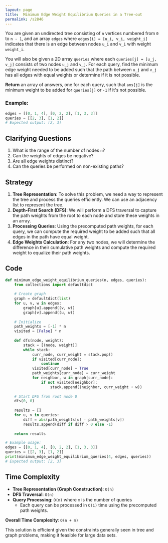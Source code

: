 ```yaml
---
layout: page
title:  Minimum Edge Weight Equilibrium Queries in a Tree-out
permalink: /s2846
---
```


You are given an undirected tree consisting of `n` vertices numbered from `0` to `n - 1`, and an array `edges` where `edges[i] = [u_i, v_i, weight_i]` indicates that there is an edge between nodes `u_i` and `v_i` with weight `weight_i`.

You will also be given a 2D array `queries` where each `queries[j] = [u_j, v_j]` consists of two nodes `u_j` and `v_j`. For each query, find the minimum edge weight needed to be added such that the path between `u_j` and `v_j` has all edges with equal weights or determine if it is not possible.

**Return** an array of answers, one for each query, such that `ans[j]` is the minimum weight to be added for `queries[j]` or `-1` if it's not possible.

### Example:
```python
edges = [[0, 1, 4], [0, 2, 2], [1, 3, 3]]
queries = [[2, 3], [1, 2]]
# Expected output: [2, 3]
```

## Clarifying Questions
1. What is the range of the number of nodes `n`?
2. Can the weights of edges be negative?
3. Are all edge weights distinct?
4. Can the queries be performed on non-existing paths?

## Strategy

1. **Tree Representation**: To solve this problem, we need a way to represent the tree and process the queries efficiently. We can use an adjacency list to represent the tree.
2. **Depth-First Search (DFS)**: We will perform a DFS traversal to capture the path weights from the root to each node and store these weights in an array.
3. **Processing Queries**: Using the precomputed path weights, for each query, we can compute the required weight to be added such that all edges in the path have equal weight.
4. **Edge Weights Calculation**: For any two nodes, we will determine the difference in their cumulative path weights and compute the required weight to equalize their path weights.

## Code

```python
def minimum_edge_weight_equilibrium_queries(n, edges, queries):
    from collections import defaultdict
    
    # Create graph
    graph = defaultdict(list)
    for u, v, w in edges:
        graph[u].append((v, w))
        graph[v].append((u, w))
    
    # Initialize
    path_weights = [-1] * n
    visited = [False] * n
    
    def dfs(node, weight):
        stack = [(node, weight)]
        while stack:
            curr_node, curr_weight = stack.pop()
            if visited[curr_node]:
                continue
            visited[curr_node] = True
            path_weights[curr_node] = curr_weight
            for neighbor, w in graph[curr_node]:
                if not visited[neighbor]:
                    stack.append((neighbor, curr_weight + w))
    
    # Start DFS from root node 0
    dfs(0, 0)
    
    results = []
    for u, v in queries:
        diff = abs(path_weights[u] - path_weights[v])
        results.append(diff if diff > 0 else -1)
    
    return results

# Example usage:
edges = [[0, 1, 4], [0, 2, 2], [1, 3, 3]]
queries = [[2, 3], [1, 2]]
print(minimum_edge_weight_equilibrium_queries(4, edges, queries))
# Expected output: [2, 3]
```

## Time Complexity

- **Tree Representation (Graph Construction)**: `O(n)`
- **DFS Traversal**: `O(n)`
- **Query Processing**: `O(m)` where `m` is the number of queries
  - Each query can be processed in `O(1)` time using the precomputed path weights.

**Overall Time Complexity**: `O(n + m)`

This solution is efficient given the constraints generally seen in tree and graph problems, making it feasible for large data sets.